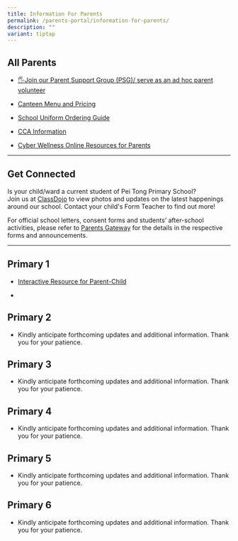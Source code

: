 ```yaml
---
title: Information For Parents
permalink: /parents-portal/information-for-parents/
description: ""
variant: tiptap
---
```

<h2>All Parents</h2>
<ul data-tight="true" class="tight">
<li>
<p><a href="https://peitongpri.moe.edu.sg/our-people/psg/" rel="noopener noreferrer nofollow" target="_blank">🖐️Join our Parent Support Group (PSG)/ serve as an ad hoc parent volunteer</a>
</p>
</li>
<li>
<p><a href="https://go.gov.sg/ptpscanteen" rel="noopener noreferrer nofollow" target="_blank">Canteen Menu and Pricing</a>
</p>
</li>
<li>
<p><a href="/files/Parents%20Portal/For%20Parents/Uniform_Online_Ordering_guide.pdf" rel="noopener noreferrer nofollow" target="_blank">School Uniform Ordering Guide</a>
</p>
</li>
<li>
<p><a href="https://sites.google.com/moe.edu.sg/ptpscca/home" rel="noopener noreferrer nofollow" target="_blank">CCA Information</a>
</p>
</li>
<li>
<p><a href="https://www.digitalforlife.gov.sg/Learn/Resources/All-Resources" rel="noopener nofollow" target="_blank">Cyber Wellness Online Resources for Parents</a>
</p>
</li>
</ul>
<hr>
<h2>Get Connected</h2>
<p>Is your child/ward a current student of Pei Tong Primary School?
<br>Join us at <a href="https://www.classdojo.com/" rel="noopener noreferrer nofollow" target="_blank">ClassDojo</a> to
view photos and updates on the latest happenings around our school. Contact
your child's Form Teacher to find out more!</p>
<p>For&nbsp;official school letters, consent forms and students’ after-school
activities, please refer to&nbsp;<a href="https://pg.moe.edu.sg/" rel="noopener noreferrer nofollow" target="_blank"><u>Parents Gateway</u></a>&nbsp;for the details
in the respective forms and announcements.</p>
<hr>
<h2>Primary 1</h2>
<ul data-tight="true" class="tight">
<li>
<p><a href="https://docs.google.com/presentation/d/e/2PACX-1vTEsxWKBjXiHnEV1ZYuR2pVyqZDZ4nzKIw1ov3RrwTzYV0NmIHtXIgZinI6JdoLDg/pub?start=false&amp;loop=false&amp;delayms=3000" rel="noopener nofollow" target="_blank">Interactive Resource for Parent-Child</a>
</p>
</li>
<li>
<p></p>
</li>
</ul>
<h2>Primary 2</h2>
<ul data-tight="true" class="tight">
<li>
<p>Kindly anticipate forthcoming updates and additional information. Thank
you for your patience.</p>
</li>
</ul>
<h2>Primary 3</h2>
<ul data-tight="true" class="tight">
<li>
<p>Kindly anticipate forthcoming updates and additional information. Thank
you for your patience.</p>
</li>
</ul>
<h2>Primary 4</h2>
<ul data-tight="true" class="tight">
<li>
<p>Kindly anticipate forthcoming updates and additional information. Thank
you for your patience.</p>
</li>
</ul>
<h2>Primary 5</h2>
<ul data-tight="true" class="tight">
<li>
<p>Kindly anticipate forthcoming updates and additional information. Thank
you for your patience.</p>
</li>
</ul>
<h2>Primary 6</h2>
<ul data-tight="true" class="tight">
<li>
<p>Kindly anticipate forthcoming updates and additional information. Thank
you for your patience.</p>
</li>
</ul>
<p></p>